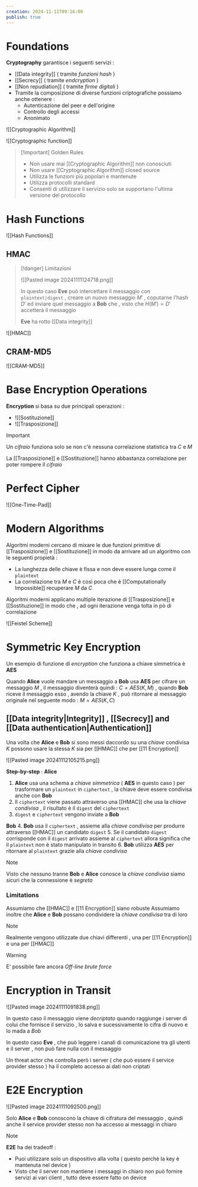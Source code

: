 ```yaml
---
creation: 2024-11-11T09:16:00
publish: true
---
```

# Foundations 

**Cryptography** garantisce i seguenti servizi : 
+ [[Data integrity]] ( tramite *funzioni hash* )
+ [[Secrecy]] ( tramite *endcryption* )
+ [[Non repudiation]] ( tramite *firme digitali* )
+ Tramite la composizione di diverse funzioni criptografiche possiamo anche ottenere : 
	+ Autenticazione del peer e dell'origine
	+ Controllo degli accessi
	+ Anonimato

![[Cryptographic Algorithm]]

![[Cryptographic function]]

>[!important] Golden Rules
>
>+ Non usare mai [[Cryptographic Algorithm]] non conosciuti
>+ Non usare [[Cryptographic Algorithm]] closed source
>+ Utilizza le funzioni più popolari e mantenute 
>+ Utilizza protocolli standard 
>+ Consenti di utilizzare il servizio solo se supportano l'ultima versione del protocollo

# Hash Functions

![[Hash Functions]]

## HMAC

>[!danger] Limitazioni
>
>![[Pasted image 20241111124718.png]]
>
>In questo caso **Eve** può intercettare il messaggio con `plaintext|digest` , creare un nuovo messaggio $M'$ , coputarne l'hash $D'$ ed inviare quel messaggio a **Bob** che , visto che $H(M') = D'$ accetterà il messaggio
>
>**Eve** ha rotto [[Data integrity]]

![[HMAC]]

## CRAM-MD5
![[CRAM-MD5]]

# Base Encryption Operations

**Encryption** si basa su due principali operazioni : 
+ ![[Sostituzione]]
+ ![[Trasposizione]] 
>[!important] 
>
>Un *cifraio* funziona solo se non c'è nessuna correlazione statistica tra $C$ e $M$ 
>
>La [[Trasposizione]] e [[Sostituzione]] hanno abbastanza correlazione per poter rompere il *cifraio* 
# Perfect Cipher

![[One-Time-Pad]]

# Modern Algorithms

Algoritmi moderni cercano di mixare le due funzioni primitive di [[Trasposizione]] e [[Sostituzione]] in modo da arrivare ad un algoritmo con le seguenti propietà : 
+ La lunghezza delle chiave è fissa e non deve essere lunga come il `plaintext`
+ La correlazione tra $M$ e $C$ è così poca che è [[Computationally Impossible]] recuperare $M$ da $C$ 

Algoritmi moderni applicano multiple iterazione di [[Trasposizione]] e [[Sostituzione]] in modo che , ad ogni iterazione venga tolta in pò di correlazione 

![[Feistel Scheme]]
# Symmetric Key Encryption

Un esempio di funzione di *encryption* che funziona a chiave simmetrica è **AES**

Quando **Alice** vuole mandare un messaggio a **Bob** usa **AES** per cifrare un messaggio $M$ , il messaggio diventerà quindi : $C=AES(K,M)$  , quando **Bob** riceve il messaggio esso , avendo la chiave $K$ , può ritornare al messaggio originale nel seguente modo : $M=AES(K,C)$  

## [[Data integrity|Integrity]] , [[Secrecy]] and [[Data authentication|Authentication]]

Una volta che **Alice** e **Bob** si sono messi daccordo su una *chiave* condivisa $K$ possono usare la stessa $K$ sia per [[HMAC]] che per [[11 Encryption]]  

![[Pasted image 20241112105215.png]]

**Step-by-step** : 
**Alice**
1. **Alice** usa una schema a *chiave simmetrica* ( **AES** in questo caso ) per trasformare un `plaintext` in `ciphertext` , la chiave deve essere condivisa anche con **Bob**
2. Il `ciphertext` viene passato attraverso una [[HMAC]] che usa la *chiave condivisa* , il risultato è il `digest` del `ciphertext`
3. `digest` e `ciphertext` vengono inviate a **Bob**

**Bob**
4. **Bob** usa il `ciphertext` , assieme alla *chiave condivisa* per produrre attraverso [[HMAC]] un candidato `digest` 
5. Se il candidato `digest` corrisponde con il `digest` arrivato assieme al `ciphertext` allora significa che il `plaintext` non è stato manipulato in transito
6. **Bob** utilizza **AES** per ritornare al `plaintext` grazie alla *chiave condivisa* 

>[!note] 
>Visto che nessuno tranne **Bob** e **Alice** conosce la *chiave condivisa* siamo sicuri che la connessione è *segreta*

### Limitations

Assumiamo che [[HMAC]] e [[11 Encryption]] siano robuste
Assumiamo inoltre che **Alice** e **Bob** possano condividere la *chiave condivisa* tra di loro

>[!note] 
>Realmente vengono utilizzate due chiavi differenti , una per [[11 Encryption]] e una per [[HMAC]] 

>[!warning] 
>E' possibile fare ancora *Off-line brute force* 
# Encryption in Transit

![[Pasted image 20241111091838.png]]

In questo caso il messaggio viene *decriptato* quando raggiunge i server di colui che fornisce il servizio , lo salva e sucessivamente lo cifra di nuovo e lo mada a *Bob*

In questo caso **Eve** , che può leggere i canali di comunicazione tra gli utenti e il server , non può fare nulla con il messaggio 

Un threat actor che controlla però i server ( che può essere il service provider stesso ) ha il completo accesso ai dati non criptati 
# E2E Encryption

![[Pasted image 20241111092500.png]]

Solo **Alice** e **Bob** conoscono la chiave di cifratura del messaggio , quindi anche il service provider stesso non ha accesso ai messaggi in chiaro 

>[!note] 
>
>**E2E** ha dei tradeoff : 
>+ Puoi utilizzare solo un dispositivo alla volta ( questo perchè la key è mantenuta nel device ) 
>+ Visto che il server non mantiene i messaggi in chiaro non può fornire servizi ai vari client , tutto deve essere fatto on device
